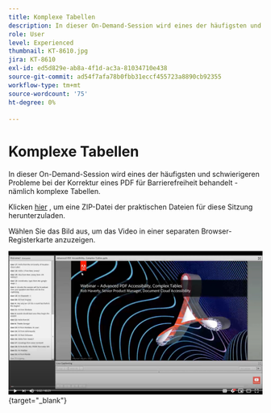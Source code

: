 ```yaml
---
title: Komplexe Tabellen
description: In dieser On-Demand-Session wird eines der häufigsten und schwierigeren Probleme bei der Behebung einer PDF für Barrierefreiheit behandelt - komplexe Tabellen
role: User
level: Experienced
thumbnail: KT-8610.jpg
jira: KT-8610
exl-id: ed5d829e-ab8a-4f1d-ac3a-81034710e438
source-git-commit: ad54f7afa78b0fbb31eccf455723a8890cb92355
workflow-type: tm+mt
source-wordcount: '75'
ht-degree: 0%

---
```


# Komplexe Tabellen

In dieser On-Demand-Session wird eines der häufigsten und schwierigeren Probleme bei der Korrektur eines PDF für Barrierefreiheit behandelt - nämlich komplexe Tabellen.

Klicken [hier](../assets/accessibilitysession3.zip) , um eine ZIP-Datei der praktischen Dateien für diese Sitzung herunterzuladen.

Wählen Sie das Bild aus, um das Video in einer separaten Browser-Registerkarte anzuzeigen.

[![Video zu Session 3](../assets/Accessibilitysession3_YT.png)](https://youtu.be/kcM_jyHGd6Y){target="_blank"}

